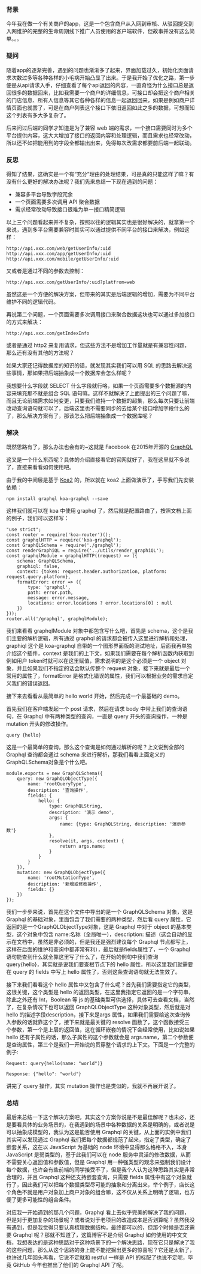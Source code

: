 ### 背景
今年我在做一个有关商户的app，这是一个包含商户从入网到审核、从驳回提交到入网维护的完整的生命周期线下推广人员使用的客户端软件，但故事并没有这么简单。。。

### 疑问

随着app的逐渐完善，遇到的问题也渐渐多了起来，界面加载过久，初始化页面请求次数过多等各种各样的小毛病开始凸显了出来。于是我开始了优化之路，第一步便是从api请求入手，仔细查看了每个api返回的内容，一直奇怪为什么接口总是返回很多的数据回来，比如我需要一个商户的详细信息，可接口却会把这个商户相关的门店信息、所有人信息等其它各种各样的信息一起返回回来，如果是例如商户详情页面也就罢了，可是在商户列表这个接口下依旧返回如此之多的数据，可想而知这个列表有多大多复杂了。

后来问过后端的同学才知道是为了兼容 web 端的需求，一个接口需要同时为多个平台提供内容，这大大增加了接口的返回内容和处理逻辑，而且需求也经常改动，所以还不如把能用到的字段全都输出出来，免得每次改需求都要前后端一起联动。

### 反思

得知了结果，这确实是一个有“充分”理由的处理结果，可是真的只能这样了嘛？有没有什么更好的解决办法呢？我们先来总结一下现在遇到的问题：

* 兼容多平台导致字段冗余
* 一个页面需要多次调用 API 聚合数据
* 需求经常改动导致接口很难为单一接口精简逻辑

以上三个问题看起来并不复杂，按照以往的逻辑其实也是很好解决的，就拿第一个来说，遇到多平台需要兼容时其实可以通过提供不同平台的接口来解决，例如这样：

```
http://api.xxx.com/web/getUserInfo/:uid
http://api.xxx.com/app/getUserInfo/:uid
http://api.xxx.com/mobile/getUserInfo/:uid
```
又或者是通过不同的参数去控制：
```
http://api.xxx.com/getUserInfo/:uid?platfrom=web
```
虽然这是一个方便的解决方案，但带来的其实是后端逻辑的增加，需要为不同平台维护不同的逻辑代码。

再说第二个问题，一个页面需要多次调用接口来聚合数据这块也可以通过多加接口的方式来解决：
```
http://api.xxx.com/getIndexInfo
```
或者是通过 http2 来复用请求，但这些方法不是增加工作量就是有兼容性问题，那么还有没有其他的方法呢？

如果大家还记得数据库的知识的话，就发现其实我们可以用 SQL 的思路去解决这些事情，那如果把后端抽象成一个数据库会怎么样呢？

我想要什么字段就 SELECT 什么字段就行咯，如果一个页面需要多个数据源的内容来填充那不就是组合 SQL 语句嘛。这样不就解决了上面提出的三个问题了嘛，而且无论前端需求如何变更，只要我们维持一个数据的超集，那么每次只要让前端改动查询语句就可以了，后端这里也不需要同步的去给某个接口增加字段什么的了，那么解决方案有了，那该怎么把后端抽象成一个数据库呢？

### 解决

既然思路有了，那么办法也会有的~这就是 Facebook 在2015年开源的 [GraphQL](http://graphql.org)

这又是一个什么东西呢？具体的介绍直接看它的官网就好了，我在这里就不多说了，直接来看看如何使用吧。

由于我的中间层是基于 [Koa2](http://koajs.com) 的，所以就在 koa2 上面做演示了，手写我们先安装依赖：
```
npm install graphql koa-graphql --save
```
这样我们就可以在 koa 中使用 graphql 了，然后就是配置路由了，按照文档上面的例子，我们可以这样写：
```
"use strict";
const router = require('koa-router')();
const graphqlHTTP = require('koa-graphql');
const GraphQLSchema = require('./graphql');
const renderGraphiQL = require('../utils/render_graphiQL');
const graphqlModule = graphqlHTTP((request) => ({
    schema: GraphQLSchema,
    graphiql: false,
    context: {token: request.header.authorization, platform: request.query.platform},
    formatError: error => ({
        type: 'graphql',
        path: error.path,
        message: error.message,
        locations: error.locations ? error.locations[0] : null
    })
}));
router.all('/graphql', graphqlModule);
```
我们来看看 graphqlModule 对象中都包含写什么吧，首先是 schema，这个是我们主要的解析逻辑，所有通过 graphql 的请求都会被传入这里进行解析和处理，graphiql 这个是 koa-graphql 自带的一个图形界面版的测试地址，后面我再单独介绍这个插件，context 是我们的上下文，如果我们需要在每个解析函数内获取到例如用户 token时就可以在这里赋值，需求说明的是这个必须是一个 object 对象，并且如果我们不指定的话会默认传整个 request 对象，接下来就是最后一个常用的属性了，formatError 是格式化错误的属性，我们可以根据业务的需求自定义我们的错误返回。

接下来去看看从最简单的 hello world 开始，然后完成一个最基础的 demo。

首先我们在客户端发起一个 post 请求，然后在请求 body 中带上我们的查询语句，在 Graphql 中有两种类型的查询，一直是 query 开头的查询操作，一种是 mutation 开头的修改操作。
```
query {hello}
```
这是一个最简单的查询，那么这个查询是如何通过解析的呢？上文说到全部的 Graphql 查询都会通过 schema 来进行解析，那我们看看上面定义的GraphQLSchema对象是个什么吧。
```
module.exports = new GraphQLSchema({
    query: new GraphQLObjectType({
        name: 'rootQueryType',
        description: '查询操作',
        fields: {
            hello: {
                type: GraphQLString,
                description: '演示 demo',
                args: {
                    name: {type: GraphQLString, description: '演示参数'}
                },
                resolve(it, args, context) {
                    return args.name;
                }
            }
        }
    }),
    mutation: new GraphQLObjectType({
        name: 'rootMutationType',
        description: '新增或修改操作',
        fields: {}
    })
});
```
我们一步步来说，首先在这个文件中导出的是一个 GraphQLSchema 对象，这是 Graphql 的基础对象，里面包含了我们需要的两种类型，然后看 query 属性，它返回的是一个GraphQLObjectType对象，这是 Graphql 中对于 object 的基本类型，这个对象中包含 name:名称（全局唯一），description: 描述（这会自动的显示在文档中，虽然是非必须的，但是我还是强烈建议每个 Graphql 节点都写上，这样在后面的维护和查询中都非常有利），最后就是fields属性了，一个 Graphql 语句能查到什么就全靠这里写了什么了，在开始的例句中我们查询 query{hello}，其实就是说我们要查根节点下的 hello 属性，所以这里我们就需要在 query 的 fields 中写上 hello 属性了，否则这条查询语句就无法生效了。

接下来我们看看这个 hello 属性中又包含了什么呢？首先我们需要指定它的类型，这很关键，这个类型是 hello 的返回类型，在这里我指定它返回的是一个字符串，除此之外还有 Int，Boolean 等 js 的基础类型可供选择，具体可去查看文档，当然了，在复杂情况下也可以返回 GraphQLObjectType 这种对象类型，然后就是对 hello 的描述字段description，接下来是args 属性，如果我们需要给这次查询传入参数的话就靠这个了，接下来就是最关键的 resolve 函数了，这个函数接受三个参数，第一个是上层的返回值，这在循环嵌套的情况下会经常使用，比如说如果 hello 还有子属性的话，那么子属性的这个参数就会是 args.name，第二个参数便是查询属性，第三个是我们一开始说的贯穿整个请求的上下文。下面是一个完整的例子:
```
Request: query{hello(name: "world")}

Response: {"hello": "world"}
```

讲完了 query 操作，其实 mutation 操作也是类似的，我就不再展开说了。

### 总结

最后来总结一下这个解决方案吧，其实这个方案你说是不是最佳解呢？也未必，还是要看具体的业务场景的，在我遇到的场景中各种数据的关系是明确的，或者说是可以抽象成模型的，我认为这是能否使用 Graphql 的关键，从上面的实例中我们其实可以发现通过 Graphql 我们把每个数据都规范了起来，指定了类型，确定了嵌套关系，这在以 JavaScript 为基础的 node 环境中显得那么格格不入，本身 JavaScript 是弱类型的，基于此我们可以在 node 服务中灵活的修改数据，从而不需要关心返回值和参数值，但是 Graphql 用一种强类型的观念来强制我们设计每个数据，也许会有些前端的同学接受不了，但是我个人认为这种思路其实是非常合理的，并且 Graphql 这种还支持嵌套查询，只需要 fields 属性中有这个对象就行了，因此我们可以把每个数据类型尽可能的抽象和分离出来，举个例子，店长这个角色不就是用户对象加上商户对象的组合嘛，这不仅从关系上明确了逻辑，也方便了更多可能性的组合条件。

对应我一开始遇到的那几个问题，Graphql 看上去似乎完美的解决了我的问题，但是对于更加复杂的场景呢？或者说对于老项目的改造成本是否划算呢？虽然我没有遇到，但是我觉得只要认真梳理数据结构，最终都可以的，但那个时候是否还需要 Graphql 呢？那就不知道了，这篇博客不是介绍 Graphql 如何使用的中文文档，我想表达的是这种思路对于这种场景下的一个解决思路，现在它只是解决了我的这些问题，那么从这个思路的身上能不能挖掘出更多的惊喜呢？它还是太新了，也许过几年回头再看，它说不定就和 restful 一样是 API 的标配了也说不定呢，毕竟 GitHub 今年也推出了他们的 Graphql API 了呢。

